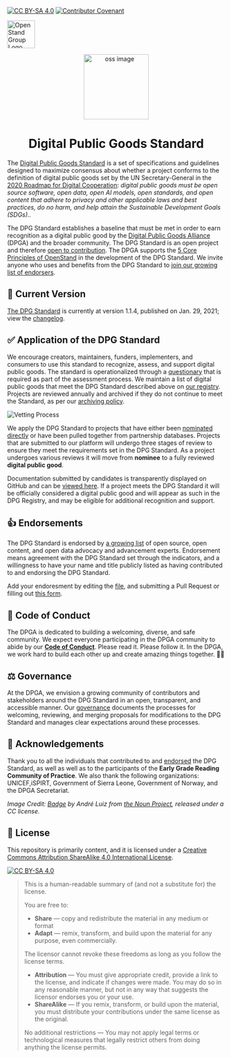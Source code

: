 [![CC BY-SA 4.0][cc-by-sa-shield]](LICENSE)
[![Contributor Covenant][code-of-conduct-shield]](CODE_OF_CONDUCT.md)

<a href="https://open-stand.org"><img alt="OpenStand Group Logo" height="64px" width="64px" src="https://open-stand.org/wp-content/uploads/2012/08/128x128-green1.png"> </a><br />

<p align="center">
    <img alt="oss image" src="docs/standard-badge.svg" height="150px" width="150px">
</p>
<h1 align="center">Digital Public Goods Standard</h1>

The [Digital Public Goods Standard](standard.md) is a set of specifications and guidelines designed to maximize consensus about whether a project conforms to the definition of digital public goods set by the UN Secretary-General in the [2020 Roadmap for Digital Cooperation](https://www.un.org/en/content/digital-cooperation-roadmap/): *digital public goods must be open source software, open data, open AI models, open standards, and open content that adhere to privacy and other applicable laws and best practices, do no harm, and help attain the Sustainable Development Goals (SDGs)..*

The DPG Standard establishes a baseline that must be met in order to earn recognition as a digital public good by the [Digital Public Goods Alliance](https://digitalpublicgoods.net) (DPGA) and the broader community. The DPG Standard is an open project and therefore [open to contribution](standard.md). The DPGA supports the [5 Core Principles of OpenStand](openstand.md) in the development of the DPG Standard. We invite anyone who uses and benefits from the DPG Standard to [join our growing list of endorsers](endorsement.md). 

## 🔎 Current Version

[The DPG Standard](standard.md) is currently at version 1.1.4, published on Jan. 29, 2021; view the [changelog](https://github.com/DPGAlliance/DPG-Standard/blob/master/CHANGELOG.md).

## ✅ Application of the DPG Standard

We encourage creators, maintainers, funders, implementers, and consumers to use this standard to recognize, assess, and support digital public goods. The standard is operationalized through a [questionary](https://app.digitalpublicgoods.net/form) that is required as part of the assessment process. We maintain a list of digital public goods that meet the DPG Standard described above on [our registry](https://digitalpublicgoods.net/registry). Projects are reviewed annually and archived if they do not continue to meet the Standard, as per our [archiving policy](archiving.md).

![Vetting Process](docs/process.svg)

We apply the DPG Standard to projects that have either been [nominated directly](https://app.digitalpublicgoods.net/form) or have been pulled together from partnership databases. Projects that are submitted to our platform will undergo three stages of review to ensure they meet the requirements set in the DPG Standard. As a project undergoes various reviews it will move from **nominee** to a fully reviewed **digital public good**. 

Documentation submitted by candidates is transparently displayed on GitHub and can be [viewed here](https://github.com/unicef/publicgoods-candidates/pulls). If a project meets the DPG Standard it will be officially considered a digital public good and will appear as such in the DPG Registry, and may be eligible for additional recognition and support.

## 👍 Endorsements

The DPG Standard is endorsed by [a growing list](endorsement.md) of open source, open content, and open data advocacy and advancement experts. Endorsement means agreement with the DPG Standard set through the indicators, and a willingness to have your name and title publicly listed as having contributed to and endorsing the DPG Standard.

Add your endoresment by editing the [file](endorsement.md), and submitting a Pull Request or filling out [this form](https://forms.gle/knVvbv4mLfxkHtFS8).

## 🤗 Code of Conduct

The DPGA is dedicated to building a welcoming, diverse, and safe community. We expect everyone participating in the DPGA community to abide by our [**Code of Conduct**](CODE_OF_CONDUCT.md). Please read it. Please follow it. In the DPGA, we work hard to build each other up and create amazing things together. 💪💜

## ⚖️ Governance

At the DPGA, we envision a growing community of contributors and stakeholders around the DPG Standard in an open, transparent, and accessible manner. Our [governance](governance.md) documents the processes for welcoming, reviewing, and merging proposals for modifications to the DPG Standard and manages clear expectations around these processes.

## 🙏 Acknowledgements

Thank you to all the individuals that contributed to and [endorsed](endorsement.md) the DPG Standard, as well as well as to the participants of the **Early Grade Reading Community of Practice**. We also thank the following organizations: UNICEF,iSPIRT, Government of Sierra Leone, Government of Norway, and the DPGA Secretariat.

*Image Credit: [Badge](https://thenounproject.com/search/?q=seal+of+approval&i=32270) by André Luiz from [the Noun Project](http://thenounproject.com/), released under a CC license.*

## :memo: License

This repository is primarily content, and it is licensed under a [Creative Commons Attribution ShareAlike 4.0 International License](LICENSE).

[![CC BY-SA 4.0][cc-by-sa-image]](LICENSE)

> This is a human-readable summary of (and not a substitute for) the license.
> 
> You are free to:
> * **Share** — copy and redistribute the material in any medium or format
> * **Adapt** — remix, transform, and build upon the material for any purpose, even commercially.
> 
> The licensor cannot revoke these freedoms as long as you follow the license terms.
> 
> * **Attribution** — You must give appropriate credit, provide a link to the license, and indicate if changes were made. You may do so in any reasonable manner, but not in any way that suggests the licensor endorses you or your use.
> * **ShareAlike** — If you remix, transform, or build upon the material, you must distribute your contributions under the same license as the original.
>
> No additional restrictions — You may not apply legal terms or technological measures that legally restrict others from doing anything the license permits.

[cc-by-sa-image]: https://licensebuttons.net/l/by-sa/4.0/88x31.png
[cc-by-sa-shield]: https://img.shields.io/badge/License-CC%20BY--SA%204.0-lightgrey.svg
[code-of-conduct-shield]: https://img.shields.io/badge/Contributor%20Covenant-v2.0%20adopted-ff69b4.svg
